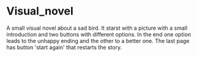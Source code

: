 # Visual_novel
A small visual novel about a sad bird.
It starst with a picture with a small introduction and two buttons with different options.
In the end one option leads to the unhappy ending and the other to a better one.
The last page has button 'start again' that restarts the story.
